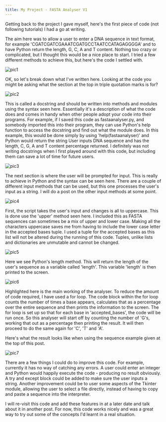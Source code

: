 ```yaml
---
title: My Project - FASTA Analyser V1
---
```

Getting back to the project I gave myself, here's the first piece of code (not following tutorials) I had a go at writing. 

The aim here was to allow a user to enter a DNA sequence in text format, for example 'CGATCGATCGAAATCGATGCCTAATCCATAGAGGGGA' and to have Python return the length, G, C, A and T content. Nothing too crazy or complicated, but I thought this would be a nice place to start. I tried a few different methods to achieve this, but here's the code I settled with.

![pic1](/blog/img/blog9pic1.png "overallcode")

OK, so let's break down what I've written here. Looking at the code you might be asking what the section at the top in triple quotation marks is for?

![pic2](/blog/img/blog9doc.png "docstring")

This is called a docstring and should be written into methods and modules using the syntax seen here. Essentially it's a description of what the code does and comes in handy when other people adopt your code into their programs. For example, if I saved this code as fastaanalyser.py, and somebody imported this into their program, they can use Python's help function to access the docstring and find out what the module does. In this example, this would be done simply by using 'help(fastaanalyser)' and Python would return the string User inputs DNA sequence and has the length, C, G, A and T content percentage returned. I definitely was not writing docstrings when I first played around with this code, but including them can save a lot of time for future users.

![pic3](/blog/img/blog9input.png "user input")

The next section is where the user will be prompted for input. This is really to achieve in Python and the syntax can be seen here. There are a couple of different input methods that can be used, but this one processes the user's input as a string. I will do a post on the other input methods at some point.

![pic4](/blog/img/blog9caps.png "upper method")

First, the script takes the user's input and changes is all to uppercase. This is done use the 'upper' method seen here. I included this as FASTA sequences can sometimes be a mix of upper and lower case. Making all the characters uppercase saves me from having to include the lower case letter in the accepted bases tuple. I used a tuple for the accepted bases as this list will not be altered during the running of this code. Tuples, unlike lists and dictionaries are unmutable and cannot be changed.

![pic5](/blog/img/blog9len.png "length method")

Here we see Python's length method. This will return the length of the user's sequence as a variable called 'length'. This variable 'length' is then printed to the screen.

![pic6](/blog/img/blog9code.png "maind code of analyser")

Highlighted here is the main working of the analyser. To reduce the amount of code required, I have used a for loop. The code block within the for loop counts the number of times a base appears, calculates that as a percentage over the entire sequence and then prints the information to the screen. The for loop is set up so that for each base in 'accepted_bases', the code will be run once. So this analyser will start off by counting the number of 'G's, working that out as a percentage then printing the result. It will then proceed to do the same again for 'C', 'T' and 'A'.

Here's what the result looks like when using the sequence example given at the top of this post.

![pic7](/blog/img/blog9result.png "information displayed to user")

There are a few things I could do to improve this code. For example, currently it has no way of catching any errors. A user could enter an integer and Python would happily execute the code - producing no result obviously. A try and except block could be added to make sure the user inputs a string. Another improvement could be to user some aspects of the Tkinter module, allowing the user to select a file directly, instead of having to copy and paste a sequence into the interpreter. 

I will re-visit this code and add these features in at a later date and talk about it in another post. For now, this code works nicely and was a great way to try out some of the concepts I'd learnt in a real situation.
